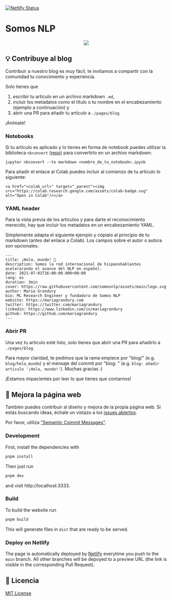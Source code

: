 [![Netlify Status](https://api.netlify.com/api/v1/badges/a1a287d2-c2b8-4a1f-991d-0c1c73d2aa72/deploy-status)](https://app.netlify.com/sites/somosnlp/deploys)

# Somos NLP

<p align='center'>
  <img src='https://raw.githubusercontent.com/somosnlp/assets/main/logo.svg' />
</p>

## 💡 Contribuye al blog

Contribuir a nuestro blog es muy fácil, te invitamos a compartir con la comunidad tu conocimiento y experiencia.

Solo tienes que
1. escribir tu artículo en un archivo markdown `.md`,
2. incluir los metadatos como el título o tu nombre en el encabezamiento (ejemplo a continuación) y
3. abrir una PR para añadir tu artículo a `./pages/blog`

¡Anímate!

### Notebooks

Si tu artículo es aplicado y lo tienes en forma de notebook puedes utilizar la biblioteca `nbconvert` ([repo](https://github.com/jupyter/nbconvert)) para convertirlo en un archivo markdown:
```
jupyter nbconvert --to markdown <nombre_de_tu_notebook>.ipynb 
```

Para añadir el enlace al Colab puedes incluir al comienzo de tu artículo lo siguiente:
```
<a href="<colab_url>" target="_parent"><img src="https://colab.research.google.com/assets/colab-badge.svg" alt="Open in Colab"/></a>
```

### YAML header

Para la vista previa de los artículos y para darte el reconocimiento merecido, hay que incluir los metadatos en un encabezamiento YAML.

Simplemente adapta el siguiente ejemplo y cópialo al principio de tu markdown (antes del enlace a Colab). Los campos sobre el autor o autora son opcionales.
```
---
title: ¡Hola, mundo! 🤗
description: Somos la red internacional de hispanohablantes acelerarando el avance del NLP en español.
date: 2021-07-01T16:00:00.000+00:00
lang: es
duration: 3min
cover: https://raw.githubusercontent.com/somosnlp/assets/main/logo.svg
author: María Grandury
bio: ML Research Engineer y fundadora de Somos NLP
website: https://mariagrandury.com
twitter: https://twitter.com/mariagrandury
linkedin: https://www.linkedin.com/in/mariagrandury
github: https://github.com/mariagrandury
---
```

### Abrir PR

Una vez tu artículo esté listo, solo tienes que abrir una PR para añadirlo a `./pages/blog`.

Para mayor claridad, te pedimos que la rama empiece por "blog/" (e.g. `blog/hola_mundo`) y el mensaje del commit por "blog: " (e.g. `blog: añadir artículo '¡Hola, mundo!'`). Muchas gracias :)

¡Estamos impacientes por leer lo que tienes que contarnos!


## 🚀 Mejora la página web

También puedes contribuir al diseño y mejora de la propia página web. Si estás buscando ideas, échale un vistazo a los [issues abiertos](https://github.com/somosnlp/somosnlp.org/issues).

Por favor, utiliza ["Semantic Commit Messages"](https://gist.github.com/joshbuchea/6f47e86d2510bce28f8e7f42ae84c716).

### Development

First, install the dependencies with
```bash
pnpm install
```

Then just run
```bash
pnpm dev
```
and visit http://localhost:3333.

### Build

To build the website run
```bash
pnpm build
```
This will generate files in `dist` that are ready to be served.

### Deploy on Netlify

The page is automatically deployed by [Netlify](https://app.netlify.com/start) everytime you push to the `main` branch. All other branches will be depoyed to a preview URL (the link is visible in the corresponding Pull Request).

## 📜 Licencia
[MIT License](https://github.com/somosnlp/somosnlp.org/blob/main/LICENSE)
